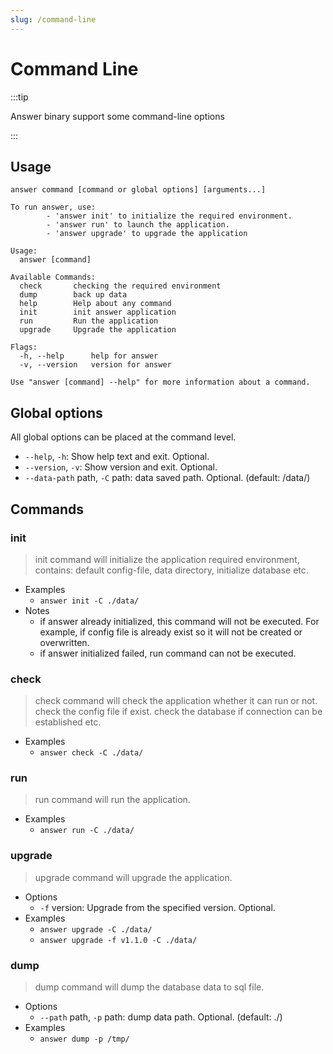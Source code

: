 ```yaml
---
slug: /command-line
---
```


# Command Line

:::tip

Answer binary support some command-line options

:::

## Usage

`answer command [command or global options] [arguments...]`

```shell
To run answer, use:
        - 'answer init' to initialize the required environment.
        - 'answer run' to launch the application.
        - 'answer upgrade' to upgrade the application

Usage:
  answer [command]

Available Commands:
  check       checking the required environment
  dump        back up data
  help        Help about any command
  init        init answer application
  run         Run the application
  upgrade     Upgrade the application

Flags:
  -h, --help      help for answer
  -v, --version   version for answer

Use "answer [command] --help" for more information about a command.
```

## Global options

All global options can be placed at the command level.

- `--help`, `-h`: Show help text and exit. Optional.
- `--version`, `-v`: Show version and exit. Optional.
- `--data-path` path, `-C` path: data saved path. Optional. (default: /data/)

## Commands

### init

> init command will initialize the application required environment, contains: default config-file, data directory, initialize database etc.

- Examples
  - `answer init -C ./data/`
- Notes
  - if answer already initialized, this command will not be executed. For example, if config file is already exist so it will not be created or overwritten.
  - if answer initialized failed, run command can not be executed.

### check

> check command will check the application whether it can run or not. check the config file if exist. check the database if connection can be established etc.

- Examples
  - `answer check -C ./data/`

### run

> run command will run the application.

- Examples
  - `answer run -C ./data/`

### upgrade

> upgrade command will upgrade the application.

- Options
  - `-f` version: Upgrade from the specified version. Optional.
- Examples
  - `answer upgrade -C ./data/`
  - `answer upgrade -f v1.1.0 -C ./data/`

### dump

> dump command will dump the database data to sql file.

- Options
  - `--path` path, `-p` path: dump data path. Optional. (default: ./)
- Examples
  - `answer dump -p /tmp/`
